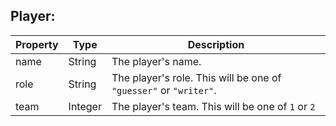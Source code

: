 ## Player:
| Property | Type | Description
| -------- | ---- | -----------
| name     | String | The player's name.
| role     | String | The player's role. This will be one of `"guesser"` or `"writer"`.
| team     | Integer | The player's team. This will be one of `1` or `2`